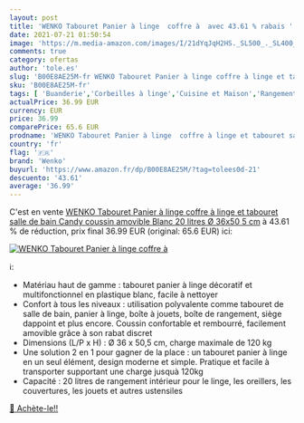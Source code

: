 ```yaml
---
layout: post
title: 'WENKO Tabouret Panier à linge  coffre à  avec 43.61 % rabais '
date: 2021-07-21 01:50:54
image: 'https://m.media-amazon.com/images/I/21dYqJqH2HS._SL500_._SL400_.jpg'
comments: true
category: ofertas
author: 'tole.es'
slug: 'B00E8AE25M-fr WENKO Tabouret Panier à linge coffre à linge et tabouret...'
sku: 'B00E8AE25M-fr'
tags: [ 'Buanderie','Corbeilles à linge','Cuisine et Maison','Rangement et organisation','wenko', ]
actualPrice: 36.99 EUR
currency: EUR
price: 36.99
comparePrice: 65.6 EUR
prodname: 'WENKO Tabouret Panier à linge  coffre à linge et tabouret salle de bain Candy  coussin amovible  Blanc  20 litres  Ø 36x50 5 cm'
country: 'fr'
flag: '🇫🇷'
brand: 'Wenko'
buyurl: 'https://www.amazon.fr/dp/B00E8AE25M/?tag=tolees0d-21'
descuento: '43.61'
average: '36.99'
---
```


C'est en vente [WENKO Tabouret Panier à linge  coffre à linge et tabouret salle de bain Candy  coussin amovible  Blanc  20 litres  Ø 36x50 5 cm](https://www.amazon.fr/dp/B00E8AE25M/?tag=tolees0d-21)  à  43.61 % de réduction, prix final  36.99 EUR (original: 65.6 EUR) ici:

[![WENKO Tabouret Panier à linge  coffre à ](https://m.media-amazon.com/images/I/21dYqJqH2HS._SL500_._SL400_.jpg)](https://www.amazon.fr/dp/B00E8AE25M/?tag=tolees0d-21)

ℹ️:

- Matériau haut de gamme : tabouret panier à linge décoratif et multifonctionnel en plastique blanc, facile à nettoyer
- Confort à tous les niveaux : utilisation polyvalente comme tabouret de salle de bain, panier à linge, boîte à jouets, boîte de rangement, siège dappoint et plus encore. Coussin confortable et rembourré, facilement amovible grâce à son rabat discret
- Dimensions (L/P x H) : Ø 36 x 50,5 cm, charge maximale de 120 kg
- Une solution 2 en 1 pour gagner de la place : un tabouret panier à linge en un seul élément, design moderne et simple. Pratique et facile à transporter supportant une charge jusquà 120kg
- Capacité : 20 litres de rangement intérieur pour le linge, les oreillers, les couvertures, les jouets et autres ustensiles

[🛒 Achète-le!!](https://www.amazon.fr/dp/B00E8AE25M/?tag=tolees0d-21)
